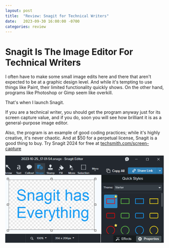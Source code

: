 ```yaml
---
layout: post
title:  "Review: Snagit for Technical Writers"
date:   2023-09-30 16:00:00 -0700
categories: review
---
```

# Snagit Is The Image Editor For Technical Writers

I often have to make some small image edits here and there that aren't expected to be at a graphic design level. And while it's tempting to use things like Paint, their limited functionality quickly shows. On the other hand, programs like Photoshop or Gimp seem like overkill. 

That's when I launch Snagit. 

If you are a technical writer, you should get the program anyway just for its screen capture value, and if you do, soon you will see how brilliant it is as a general-purpose image editor.

Also, the program is an example of good coding practices; while it's highly creative, it's never chaotic. And at $50 for a perpetual license, Snagit is a good thing to buy. Try Snagit 2024 for free at [techsmith.com/screen-capture](https://www.techsmith.com/screen-capture.html)

<img src="/snagit.png" alt="Snagit 2024 workspace">
